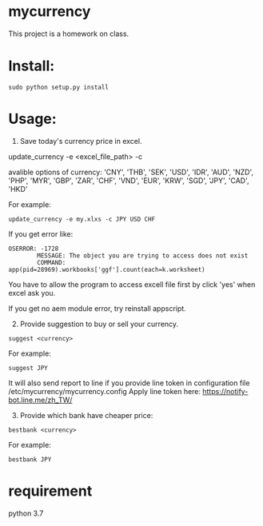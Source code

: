 # mycurrency

This project is a homework on class.

# Install:
```
sudo python setup.py install
```
# Usage:
1. Save today's currency price in excel.

update_currency -e <excel_file_path> -c <currency>


avalible options of currency:
'CNY', 'THB', 'SEK', 'USD', 'IDR', 'AUD', 'NZD', 'PHP', 'MYR', 'GBP', 'ZAR', 'CHF', 'VND', 'EUR', 'KRW', 'SGD', 'JPY', 'CAD', 'HKD'

For example:
```
update_currency -e my.xlxs -c JPY USD CHF
```

If you get error like:

```
OSERROR: -1728
		MESSAGE: The object you are trying to access does not exist
		COMMAND: app(pid=28969).workbooks['ggf'].count(each=k.worksheet)
```
You have to allow the program to access excell file first by click 'yes' when excel ask you.

If you get no aem module error, try reinstall appscript.

2. Provide suggestion to buy or sell your currency.
```
suggest <currency>
```
For example:
```
suggest JPY
```
It will also send report to line if you provide line token in configuration file /etc/mycurrency/mycurrency.config
Apply line token here: https://notify-bot.line.me/zh_TW/

3. Provide which bank have cheaper price:

```
bestbank <currency>
```
For example:

```
bestbank JPY
```
# requirement

python 3.7
